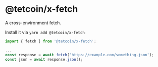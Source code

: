 # @tetcoin/x-fetch

A cross-environment fetch.

Install it via `yarn add @tetcoin/x-fetch`

```js
import { fetch } from '@tetcoin/x-fetch';

...
const response = await fetch('https://example.com/something.json');
const json = await response.json();
```
